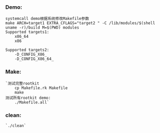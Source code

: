 ### Demo:
	systemcall demo根据系统修改Makefile参数
	make ARCH=target1 EXTRA_CFLAGS="target2 " -C /lib/modules/$(shell uname -r)/build M=$(PWD) modules
	Supported targets1:
		x86_64
		x86	

	Supported targets2:
		-D_CONFIG_X86_ 
		-D_CONFIG_X86_64_
### Make:
	`测试完整rootkit
		cp Makefile.rk Makefile
		make
	测试所有rootkit demo:
		./Makefile.all`
### clean:
	`./clean`




